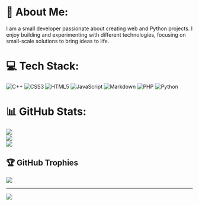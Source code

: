 # 💫 About Me:
I am a small developer passionate about creating web and Python projects. I enjoy building and experimenting with different technologies, focusing on small-scale solutions to bring ideas to life.


# 💻 Tech Stack:
![C++](https://img.shields.io/badge/c++-%2300599C.svg?style=for-the-badge&logo=c%2B%2B&logoColor=white) ![CSS3](https://img.shields.io/badge/css3-%231572B6.svg?style=for-the-badge&logo=css3&logoColor=white) ![HTML5](https://img.shields.io/badge/html5-%23E34F26.svg?style=for-the-badge&logo=html5&logoColor=white) ![JavaScript](https://img.shields.io/badge/javascript-%23323330.svg?style=for-the-badge&logo=javascript&logoColor=%23F7DF1E) ![Markdown](https://img.shields.io/badge/markdown-%23000000.svg?style=for-the-badge&logo=markdown&logoColor=white) ![PHP](https://img.shields.io/badge/php-%23777BB4.svg?style=for-the-badge&logo=php&logoColor=white) ![Python](https://img.shields.io/badge/python-3670A0?style=for-the-badge&logo=python&logoColor=ffdd54)
# 📊 GitHub Stats:
![](https://github-readme-stats.vercel.app/api?username=moder-io&theme=dark&hide_border=false&include_all_commits=false&count_private=false)<br/>
![](https://github-readme-streak-stats.herokuapp.com/?user=moder-io&theme=dark&hide_border=false)<br/>
![](https://github-readme-stats.vercel.app/api/top-langs/?username=moder-io&theme=dark&hide_border=false&include_all_commits=false&count_private=false&layout=compact)

## 🏆 GitHub Trophies
![](https://github-profile-trophy.vercel.app/?username=moder-io&theme=radical&no-frame=false&no-bg=true&margin-w=4)

---
[![](https://visitcount.itsvg.in/api?id=moder-io&icon=0&color=13)](https://visitcount.itsvg.in)
